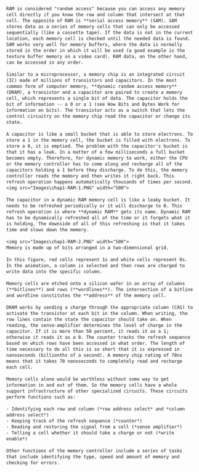 	RAM is considered "random access" because you can access any memory cell directly if you know the row and column that intersect at that cell. The opposite of RAM is **serial access memory** (SAM). SAM stores data as a series of memory cells that can only be accessed sequentially (like a cassette tape). If the data is not in the current location, each memory cell is checked until the needed data is found. SAM works very well for memory buffers, where the data is normally stored in the order in which it will be used (a good example is the texture buffer memory on a video card). RAM data, on the other hand, can be accessed in any order.
	
	Similar to a microprocessor, a memory chip is an integrated circuit (IC) made of millions of transistors and capacitors. In the most common form of computer memory, **dynamic random access memory** (DRAM), a transistor and a capacitor are paired to create a memory cell, which represents a single bit of data. The capacitor holds the bit of information -- a 0 or a 1 (see How Bits and Bytes Work for information on bits). The transistor acts as a switch that lets the control circuitry on the memory chip read the capacitor or change its state.
	
	A capacitor is like a small bucket that is able to store electrons. To store a 1 in the memory cell, the bucket is filled with electrons. To store a 0, it is emptied. The problem with the capacitor's bucket is that it has a leak. In a matter of a few milliseconds a full bucket becomes empty. Therefore, for dynamic memory to work, either the CPU or the memory controller has to come along and recharge all of the capacitors holding a 1 before they discharge. To do this, the memory controller reads the memory and then writes it right back. This refresh operation happens automatically thousands of times per second.
	<img src="Images\chap1-RAM-1.PNG" width="500"> 	

	The capacitor in a dynamic RAM memory cell is like a leaky bucket. It needs to be refreshed periodically or it will discharge to 0. This refresh operation is where **dynamic RAM** gets its name. Dynamic RAM has to be dynamically refreshed all of the time or it forgets what it is holding. The downside of all of this refreshing is that it takes time and slows down the memory.
	
	<img src="Images\chap1-RAM-2.PNG" width="500"> 	
	Memory is made up of bits arranged in a two-dimensional grid.

	In this figure, red cells represent 1s and white cells represent 0s. In the animation, a column is selected and then rows are charged to write data into the specific column.
	
	Memory cells are etched onto a silicon wafer in an array of columns (**bitlines**) and rows (**wordlines**). The intersection of a bitline and wordline constitutes the **address** of the memory cell.

	DRAM works by sending a charge through the appropriate column (CAS) to activate the transistor at each bit in the column. When writing, the row lines contain the state the capacitor should take on. When reading, the sense-amplifier determines the level of charge in the capacitor. If it is more than 50 percent, it reads it as a 1; otherwise it reads it as a 0. The counter tracks the refresh sequence based on which rows have been accessed in what order. The length of time necessary to do all this is so short that it is expressed in nanoseconds (billionths of a second). A memory chip rating of 70ns means that it takes 70 nanoseconds to completely read and recharge each cell.
	
	Memory cells alone would be worthless without some way to get information in and out of them. So the memory cells have a whole support infrastructure of other specialized circuits. These circuits perform functions such as:

	- Identifying each row and column (*row address select* and *column address select*)
	- Keeping track of the refresh sequence (*counter*)
	- Reading and restoring the signal from a cell (*sense amplifier*)
	- Telling a cell whether it should take a charge or not (*write enable*)

	Other functions of the memory controller include a series of tasks that include identifying the type, speed and amount of memory and checking for errors.
	